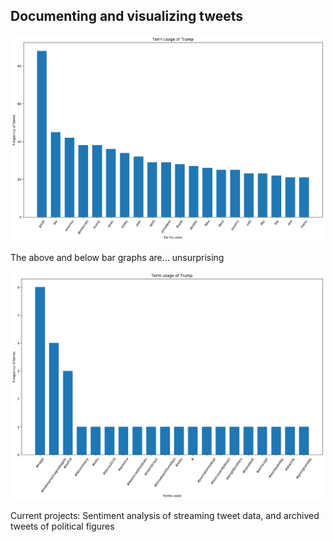 ## Documenting and visualizing tweets 

![Trumps most commonly used words in his 500 most recent tweets](/figures/terms.png)

The above and below bar graphs are... unsurprising

![Trumps most commonly used hashtags in his 500 most recent tweets](/figures/hashtags.png)

Current projects: Sentiment analysis of streaming tweet data, and archived tweets of political figures
